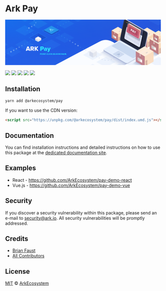 # Ark Pay

<p align="center">
    <img src="https://github.com/ArkEcosystem/pay/raw/master/banner.png" />
</p>

<a href="https://travis-ci.org/ArkEcosystem/pay"><img src="https://badgen.net/travis/ArkEcosystem/pay"></a>
<a href="https://codecov.io/github/ArkEcosystem/pay"><img src="https://badgen.net/codecov/c/github/ArkEcosystem/pay"></a>
<a href="https://github.com/ArkEcosystem/pay"><img src="https://badgen.net/github/last-commit/ArkEcosystem/pay"></a>
<a href="https://github.com/ArkEcosystem/pay"><img src="https://badgen.net/github/release/ArkEcosystem/pay"></a>
<a href="https://github.com/ArkEcosystem/pay"><img src="https://badgen.net/github/license/ArkEcosystem/pay"></a>

## Installation

```bash
yarn add @arkecosystem/pay
```

If you want to use the CDN version:

```html
<script src="https://unpkg.com/@arkecosystem/pay/dist/index.umd.js"></script>
```

## Documentation

You can find installation instructions and detailed instructions on how to use this package at the [dedicated documentation site](https://docs.ark.io/cookbook/pay/installation.html).

## Examples

- React - https://github.com/ArkEcosystem/pay-demo-react
- Vue.js - https://github.com/ArkEcosystem/pay-demo-vue

## Security

If you discover a security vulnerability within this package, please send an e-mail to security@ark.io. All security vulnerabilities will be promptly addressed.

## Credits

- [Brian Faust](https://github.com/faustbrian)
- [All Contributors](../../../../contributors)

## License

[MIT](LICENSE) © [ArkEcosystem](https://ark.io)
